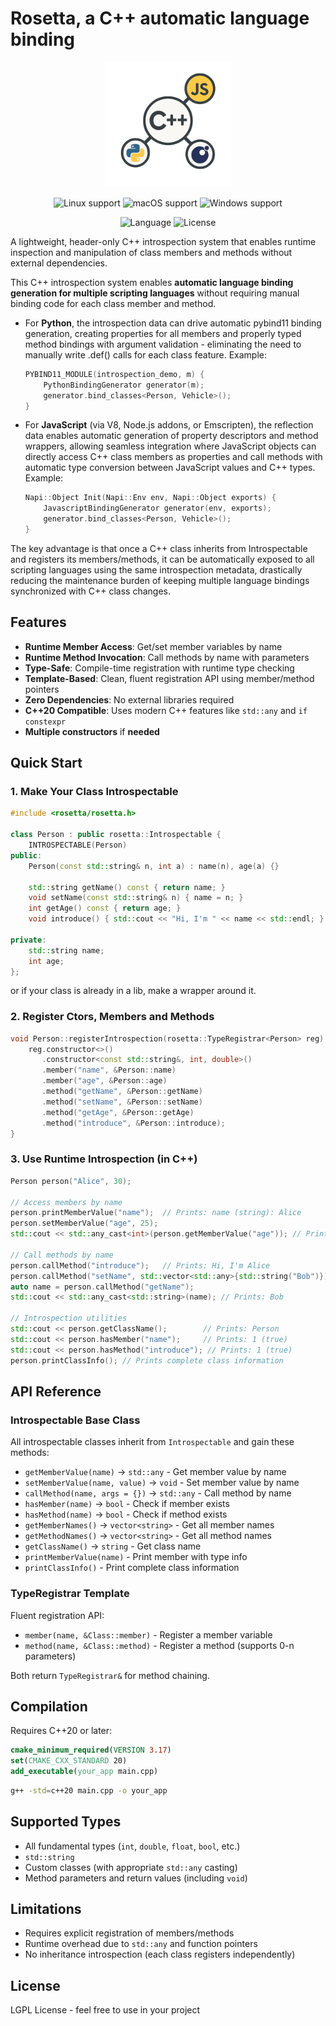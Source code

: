 # Rosetta, a C++ automatic language binding

<p align="center">
  <img src="media/logo.png" alt="Logo rosetta" width="200">
</p>

<p align="center">
  <img src="https://img.shields.io/static/v1?label=Linux&logo=linux&logoColor=white&message=support&color=success" alt="Linux support">
  <img src="https://img.shields.io/static/v1?label=macOS&logo=apple&logoColor=white&message=support&color=success" alt="macOS support">
  <img src="https://img.shields.io/static/v1?label=Windows&logo=windows&logoColor=white&message=support&color=sucess" alt="Windows support">
</p>

<p align="center">
  <img src="https://img.shields.io/badge/C%2B%2B-20+-blue.svg" alt="Language">
  <img src="https://img.shields.io/badge/license-LGPL-blue.svg" alt="License">
</p>

A lightweight, header-only C++ introspection system that enables runtime inspection and manipulation of class members and methods without external dependencies.

This C++ introspection system enables **automatic language binding generation for multiple scripting languages** without requiring manual binding code for each class member and method.

- For **Python**, the introspection data can drive automatic pybind11 binding generation, creating properties for all members and properly typed method bindings with argument validation - eliminating the need to manually write .def() calls for each class feature. Example:
  ```cpp
  PYBIND11_MODULE(introspection_demo, m) {
      PythonBindingGenerator generator(m);
      generator.bind_classes<Person, Vehicle>();
  }
  ```

- For **JavaScript** (via V8, Node.js addons, or Emscripten), the reflection data enables automatic generation of property descriptors and method wrappers, allowing seamless integration where JavaScript objects can directly access C++ class members as properties and call methods with automatic type conversion between JavaScript values and C++ types. Example:
  ```cpp
  Napi::Object Init(Napi::Env env, Napi::Object exports) {
      JavascriptBindingGenerator generator(env, exports);
      generator.bind_classes<Person, Vehicle>();
  }
  ```

The key advantage is that once a C++ class inherits from Introspectable and registers its members/methods, it can be automatically exposed to all scripting languages using the same introspection metadata, drastically reducing the maintenance burden of keeping multiple language bindings synchronized with C++ class changes.

## Features

- **Runtime Member Access**: Get/set member variables by name
- **Runtime Method Invocation**: Call methods by name with parameters
- **Type-Safe**: Compile-time registration with runtime type checking
- **Template-Based**: Clean, fluent registration API using member/method pointers
- **Zero Dependencies**: No external libraries required
- **C++20 Compatible**: Uses modern C++ features like `std::any` and `if constexpr`
- **Multiple constructors** if **needed**

## Quick Start

### 1. Make Your Class Introspectable

```cpp
#include <rosetta/rosetta.h>

class Person : public rosetta::Introspectable {
    INTROSPECTABLE(Person)    
public:
    Person(const std::string& n, int a) : name(n), age(a) {}
    
    std::string getName() const { return name; }
    void setName(const std::string& n) { name = n; }
    int getAge() const { return age; }
    void introduce() { std::cout << "Hi, I'm " << name << std::endl; }

private:
    std::string name;
    int age;
};
```

or if your class is already in a lib, make a wrapper around it.

### 2. Register Ctors, Members and Methods

```cpp
void Person::registerIntrospection(rosetta::TypeRegistrar<Person> reg) {
    reg.constructor<>()
       .constructor<const std::string&, int, double>()
       .member("name", &Person::name)
       .member("age", &Person::age)
       .method("getName", &Person::getName)
       .method("setName", &Person::setName)
       .method("getAge", &Person::getAge)
       .method("introduce", &Person::introduce);
}
```

### 3. Use Runtime Introspection (in C++)

```cpp
Person person("Alice", 30);

// Access members by name
person.printMemberValue("name");  // Prints: name (string): Alice
person.setMemberValue("age", 25);
std::cout << std::any_cast<int>(person.getMemberValue("age")); // Prints: 25

// Call methods by name
person.callMethod("introduce");   // Prints: Hi, I'm Alice
person.callMethod("setName", std::vector<std::any>{std::string("Bob")});
auto name = person.callMethod("getName");
std::cout << std::any_cast<std::string>(name); // Prints: Bob

// Introspection utilities
std::cout << person.getClassName();        // Prints: Person
std::cout << person.hasMember("name");     // Prints: 1 (true)
std::cout << person.hasMethod("introduce"); // Prints: 1 (true)
person.printClassInfo(); // Prints complete class information
```

## API Reference

### Introspectable Base Class

All introspectable classes inherit from `Introspectable` and gain these methods:

- `getMemberValue(name)` → `std::any` - Get member value by name
- `setMemberValue(name, value)` → `void` - Set member value by name
- `callMethod(name, args = {})` → `std::any` - Call method by name
- `hasMember(name)` → `bool` - Check if member exists
- `hasMethod(name)` → `bool` - Check if method exists
- `getMemberNames()` → `vector<string>` - Get all member names
- `getMethodNames()` → `vector<string>` - Get all method names
- `getClassName()` → `string` - Get class name
- `printMemberValue(name)` - Print member with type info
- `printClassInfo()` - Print complete class information

### TypeRegistrar Template

Fluent registration API:

- `member(name, &Class::member)` - Register a member variable
- `method(name, &Class::method)` - Register a method (supports 0-n parameters)

Both return `TypeRegistrar&` for method chaining.

## Compilation

Requires C++20 or later:

```cmake
cmake_minimum_required(VERSION 3.17)
set(CMAKE_CXX_STANDARD 20)
add_executable(your_app main.cpp)
```

```bash
g++ -std=c++20 main.cpp -o your_app
```

## Supported Types

- All fundamental types (`int`, `double`, `float`, `bool`, etc.)
- `std::string`
- Custom classes (with appropriate `std::any` casting)
- Method parameters and return values (including `void`)

## Limitations

- Requires explicit registration of members/methods
- Runtime overhead due to `std::any` and function pointers
- No inheritance introspection (each class registers independently)

## License

LGPL License - feel free to use in your project
